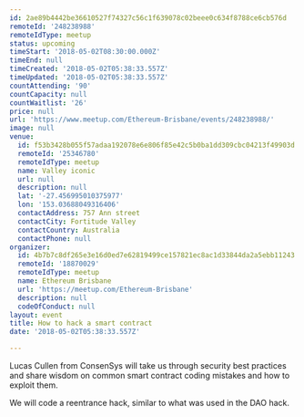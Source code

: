 ```yaml
---
id: 2ae89b4442be36610527f74327c56c1f639078c02beee0c634f8788ce6cb576d
remoteId: '248238988'
remoteIdType: meetup
status: upcoming
timeStart: '2018-05-02T08:30:00.000Z'
timeEnd: null
timeCreated: '2018-05-02T05:38:33.557Z'
timeUpdated: '2018-05-02T05:38:33.557Z'
countAttending: '90'
countCapacity: null
countWaitlist: '26'
price: null
url: 'https://www.meetup.com/Ethereum-Brisbane/events/248238988/'
image: null
venue:
  id: f53b3428b055f57adaa192078e6e806f85e42c5b0ba1dd309cbc04213f49903d
  remoteId: '25346780'
  remoteIdType: meetup
  name: Valley iconic
  url: null
  description: null
  lat: '-27.456995010375977'
  lon: '153.03688049316406'
  contactAddress: 757 Ann street
  contactCity: Fortitude Valley
  contactCountry: Australia
  contactPhone: null
organizer:
  id: 4b7b7c8df265e3e16d0ed7e62819499ce157821ec8ac1d33844da2a5ebb11243
  remoteId: '18870029'
  remoteIdType: meetup
  name: Ethereum Brisbane
  url: 'https://meetup.com/Ethereum-Brisbane'
  description: null
  codeOfConduct: null
layout: event
title: How to hack a smart contract
date: '2018-05-02T05:38:33.557Z'

---
```

<p>Lucas Cullen from ConsenSys will take us through security best practices and share wisdom on common smart contract coding mistakes and how to exploit them.</p> <p>We will code a reentrance hack, similar to what was used in the DAO hack.</p>
